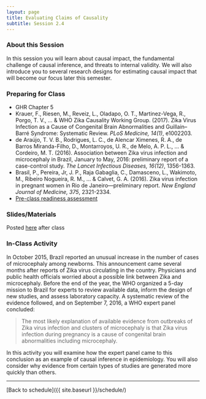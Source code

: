 ```yaml
---
layout: page
title: Evaluating Claims of Causality
subtitle: Session 2.4
---
```


### About this Session

In this session you will learn about causal impact, the fundamental challenge of causal inference, and threats to internal validity. We will also introduce you to several research designs for estimating causal impact that will become our focus later this semester.

### Preparing for Class

* GHR Chapter 5
* Krauer, F., Riesen, M., Reveiz, L., Oladapo, O. T., Martinez-Vega, R., Porgo, T. V., ... & WHO Zika Causality Working Group. (2017). Zika Virus Infection as a Cause of Congenital Brain Abnormalities and Guillain–Barré Syndrome: Systematic Review. *PLoS Medicine, 14(1)*, e1002203.
* de Araújo, T. V. B., Rodrigues, L. C., de Alencar Ximenes, R. A., de Barros Miranda-Filho, D., Montarroyos, U. R., de Melo, A. P. L., ... & Cordeiro, M. T. (2016). Association between Zika virus infection and microcephaly in Brazil, January to May, 2016: preliminary report of a case-control study. *The Lancet Infectious Diseases, 16(12)*, 1356-1363.
* Brasil, P., Pereira, Jr, J. P., Raja Gabaglia, C., Damasceno, L., Wakimoto, M., Ribeiro Nogueira, R. M., ... & Calvet, G. A. (2016). Zika virus infection in pregnant women in Rio de Janeiro—preliminary report. *New England Journal of Medicine, 375*, 2321-2334.
* [Pre-class readiness assessment](https://docs.google.com/spreadsheets/d/1FkE2xrVPej8o07Kgd9mNEK0vovv8EzJfVoAjUOO_gy0/edit?usp=sharing)

### Slides/Materials

Posted [here](https://drive.google.com/drive/folders/0Bxn_jkXZ1lxuVklQakF4MjZGSDQ?usp=sharing) after class

### In-Class Activity

In October 2015, Brazil reported an unusual increase in the number of cases of microcephaly among newborns. This announcement came several months after reports of Zika virus circulating in the country. Physicians and public health officials worried about a possible link between Zika and microcephaly. Before the end of the year, the WHO organized a 5-day mission to Brazil for experts to review available data, inform the design of new studies, and assess laboratory capacity. A systematic review of the evidence followed, and on September 7, 2016, a WHO expert panel concluded:

> The most likely explanation of available evidence from outbreaks of Zika virus infection and clusters of microcephaly is that Zika virus infection during pregnancy is a cause of congenital brain abnormalities including microcephaly.

In this activity you will examine how the expert panel came to this conclusion as an example of causal inference in epidemiology. You will also consider why evidence from certain types of studies are generated more quickly than others.

* * *

[Back to schedule]({{ site.baseurl }}/schedule/)